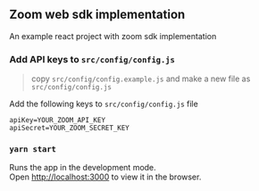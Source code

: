 ## Zoom web sdk implementation

An example react project with zoom sdk implementation

### Add API keys to `src/config/config.js`

> copy `src/config/config.example.js` and make a new file as `src/config/config.js`

Add the following keys to `src/config/config.js` file

```
apiKey=YOUR_ZOOM_API_KEY
apiSecret=YOUR_ZOOM_SECRET_KEY
```

### `yarn start`

Runs the app in the development mode.<br />
Open [http://localhost:3000](http://localhost:3000) to view it in the browser.
